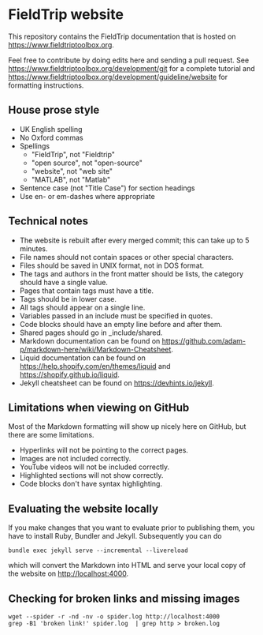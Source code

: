 # FieldTrip website

This repository contains the FieldTrip documentation that is hosted on <https://www.fieldtriptoolbox.org>.

Feel free to contribute by doing edits here and sending a pull request. See <https://www.fieldtriptoolbox.org/development/git> for a complete tutorial and <https://www.fieldtriptoolbox.org/development/guideline/website> for formatting instructions.

## House prose style

- UK English spelling
- No Oxford commas
- Spellings
  - "FieldTrip", not "Fieldtrip"
  - "open source", not "open-source"
  - "website", not "web site"
  - "MATLAB", not "Matlab"
- Sentence case (not "Title Case") for section headings
- Use en- or em-dashes where appropriate

## Technical notes

- The website is rebuilt after every merged commit; this can take up to 5 minutes.
- File names should not contain spaces or other special characters.
- Files should be saved in UNIX format, not in DOS format.
- The tags and authors in the front matter should be lists, the category should have a single value.
- Pages that contain tags must have a title.
- Tags should be in lower case.
- All tags should appear on a single line.
- Variables passed in an include must be specified in quotes.
- Code blocks should have an empty line before and after them.
- Shared pages should go in \_include/shared.
- Markdown documentation can be found on <https://github.com/adam-p/markdown-here/wiki/Markdown-Cheatsheet>.
- Liquid documentation can be found on <https://help.shopify.com/en/themes/liquid> and <https://shopify.github.io/liquid>.
- Jekyll cheatsheet can be found on <https://devhints.io/jekyll>.

## Limitations when viewing on GitHub

Most of the Markdown formatting will show up nicely here on GitHub, but there are some limitations.

- Hyperlinks will not be pointing to the correct pages.
- Images are not included correctly.
- YouTube videos will not be included correctly.
- Highlighted sections will not show correctly.
- Code blocks don't have syntax highlighting.

## Evaluating the website locally

If you make changes that you want to evaluate prior to publishing them, you have to install Ruby, Bundler and Jekyll. Subsequently you can do

    bundle exec jekyll serve --incremental --livereload

which will convert the Markdown into HTML and serve your local copy of the website on <http://localhost:4000>.

## Checking for broken links and missing images

    wget --spider -r -nd -nv -o spider.log http://localhost:4000
    grep -B1 'broken link!' spider.log  | grep http > broken.log

